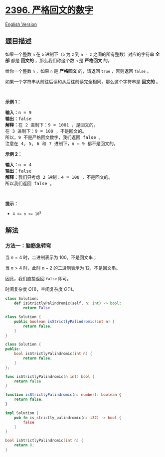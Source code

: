 # [2396. 严格回文的数字](https://leetcode.cn/problems/strictly-palindromic-number)

[English Version](/solution/2300-2399/2396.Strictly%20Palindromic%20Number/README_EN.md)

## 题目描述

<!-- 这里写题目描述 -->

<p>如果一个整数 <code>n</code>&nbsp;在 <code>b</code>&nbsp;进制下（<code>b</code>&nbsp;为 <code>2</code>&nbsp;到 <code>n - 2</code>&nbsp;之间的所有整数）对应的字符串&nbsp;<strong>全部</strong>&nbsp;都是 <strong>回文的</strong>&nbsp;，那么我们称这个数&nbsp;<code>n</code>&nbsp;是 <strong>严格回文</strong>&nbsp;的。</p>

<p>给你一个整数&nbsp;<code>n</code>&nbsp;，如果 <code>n</code>&nbsp;是 <strong>严格回文</strong>&nbsp;的，请返回&nbsp;<code>true</code> ，否则返回<em>&nbsp;</em><code>false</code>&nbsp;。</p>

<p>如果一个字符串从前往后读和从后往前读完全相同，那么这个字符串是 <strong>回文的</strong>&nbsp;。</p>

<p>&nbsp;</p>

<p><strong>示例 1：</strong></p>

<pre><b>输入：</b>n = 9
<b>输出：</b>false
<b>解释：</b>在 2 进制下：9 = 1001 ，是回文的。
在 3 进制下：9 = 100 ，不是回文的。
所以，9 不是严格回文数字，我们返回 false 。
注意在 4, 5, 6 和 7 进制下，n = 9 都不是回文的。
</pre>

<p><strong>示例 2：</strong></p>

<pre><b>输入：</b>n = 4
<b>输出：</b>false
<b>解释：</b>我们只考虑 2 进制：4 = 100 ，不是回文的。
所以我们返回 false 。
</pre>

<p>&nbsp;</p>

<p><strong>提示：</strong></p>

<ul>
	<li><code>4 &lt;= n &lt;= 10<sup>5</sup></code></li>
</ul>

## 解法

### 方法一：脑筋急转弯

当 $n=4$ 时，二进制表示为 $100$，不是回文串；

当 $n \gt 4$ 时，此时 $n-2$ 的二进制表示为 $12$，不是回文串。

因此，我们直接返回 `false` 即可。

时间复杂度 $O(1)$，空间复杂度 $O(1)$。

<!-- tabs:start -->

```python
class Solution:
    def isStrictlyPalindromic(self, n: int) -> bool:
        return False
```

```java
class Solution {
    public boolean isStrictlyPalindromic(int n) {
        return false;
    }
}
```

```cpp
class Solution {
public:
    bool isStrictlyPalindromic(int n) {
        return false;
    }
};
```

```go
func isStrictlyPalindromic(n int) bool {
	return false
}
```

```ts
function isStrictlyPalindromic(n: number): boolean {
    return false;
}
```

```rust
impl Solution {
    pub fn is_strictly_palindromic(n: i32) -> bool {
        false
    }
}
```

```c
bool isStrictlyPalindromic(int n) {
    return 0;
}
```

<!-- tabs:end -->

<!-- end -->
